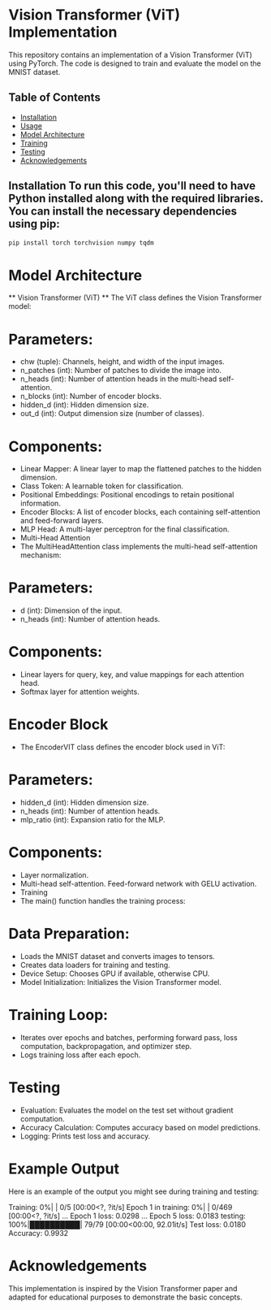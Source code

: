 # Vision Transformer (ViT) Implementation

This repository contains an implementation of a Vision Transformer (ViT) using PyTorch. The code is designed to train and evaluate the model on the MNIST dataset.

## Table of Contents
- [Installation](#installation)
- [Usage](#usage)
- [Model Architecture](#model-architecture)
- [Training](#training)
- [Testing](#testing)
- [Acknowledgements](#acknowledgements)

## Installation To run this code, you'll need to have Python installed along with the required libraries. You can install the necessary dependencies using pip:
```bash
pip install torch torchvision numpy tqdm
```
# Model Architecture
** Vision Transformer (ViT) **
The ViT class defines the Vision Transformer model:

# Parameters:

* chw (tuple): Channels, height, and width of the input images.
* n_patches (int): Number of patches to divide the image into.
* n_heads (int): Number of attention heads in the multi-head self-attention.
* n_blocks (int): Number of encoder blocks.
* hidden_d (int): Hidden dimension size.
* out_d (int): Output dimension size (number of classes).

# Components:

* Linear Mapper: A linear layer to map the flattened patches to the hidden dimension.
* Class Token: A learnable token for classification.
* Positional Embeddings: Positional encodings to retain positional information.
* Encoder Blocks: A list of encoder blocks, each containing self-attention and feed-forward layers.
* MLP Head: A multi-layer perceptron for the final classification.
* Multi-Head Attention
* The MultiHeadAttention class implements the multi-head self-attention mechanism:

# Parameters:

* d (int): Dimension of the input.
* n_heads (int): Number of attention heads.

# Components:

* Linear layers for query, key, and value mappings for each attention head.
* Softmax layer for attention weights.

# Encoder Block
* The EncoderVIT class defines the encoder block used in ViT:

# Parameters:

* hidden_d (int): Hidden dimension size.
* n_heads (int): Number of attention heads.
* mlp_ratio (int): Expansion ratio for the MLP.
  
# Components:

* Layer normalization.
* Multi-head self-attention.
Feed-forward network with GELU activation.
* Training
* The main() function handles the training process:

# Data Preparation:

* Loads the MNIST dataset and converts images to tensors.
* Creates data loaders for training and testing.
* Device Setup: Chooses GPU if available, otherwise CPU.
* Model Initialization: Initializes the Vision Transformer model.
# Training Loop:
* Iterates over epochs and batches, performing forward pass, loss computation, backpropagation, and optimizer step.
* Logs training loss after each epoch.

# Testing
*  Evaluation: Evaluates the model on the test set without gradient computation.
* Accuracy Calculation: Computes accuracy based on model predictions.
* Logging: Prints test loss and accuracy.
  
# Example Output

Here is an example of the output you might see during training and testing:


Training:   0%|          | 0/5 [00:00<?, ?it/s]
Epoch 1 in training:   0%|          | 0/469 [00:00<?, ?it/s]
...
Epoch 1 loss: 0.0298
...
Epoch 5 loss: 0.0183
testing: 100%|██████████| 79/79 [00:00<00:00, 92.01it/s]
Test loss: 0.0180
Accuracy: 0.9932

# Acknowledgements
This implementation is inspired by the Vision Transformer paper and adapted for educational purposes to demonstrate the basic concepts.
